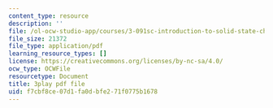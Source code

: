 ```yaml
---
content_type: resource
description: ''
file: /ol-ocw-studio-app/courses/3-091sc-introduction-to-solid-state-chemistry-fall-2010/f7cbf8ce07d1fa0dbfe271f0775b1678_NpBq_JnLKv8.pdf
file_size: 21372
file_type: application/pdf
learning_resource_types: []
license: https://creativecommons.org/licenses/by-nc-sa/4.0/
ocw_type: OCWFile
resourcetype: Document
title: 3play pdf file
uid: f7cbf8ce-07d1-fa0d-bfe2-71f0775b1678
---
```

